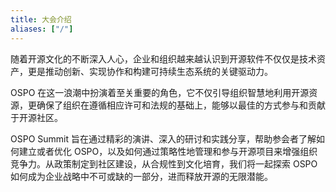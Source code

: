 ```yaml
---
title: 大会介绍
aliases: ["/"]
---
```


随着开源文化的不断深入人心，企业和组织越来越认识到开源软件不仅仅是技术资产，更是推动创新、实现协作和构建可持续生态系统的关键驱动力。

OSPO 在这一浪潮中扮演着至关重要的角色，它不仅引导组织智慧地利用开源资源，更确保了组织在遵循相应许可和法规的基础上，能够以最佳的方式参与和贡献于开源社区。

OSPO Summit 旨在通过精彩的演讲、深入的研讨和实践分享，帮助参会者了解如何建立或者优化 OSPO，以及如何通过策略性地管理和参与开源项目来增强组织竞争力。从政策制定到社区建设，从合规性到文化培育，我们将一起探索 OSPO 如何成为企业战略中不可或缺的一部分，进而释放开源的无限潜能。
